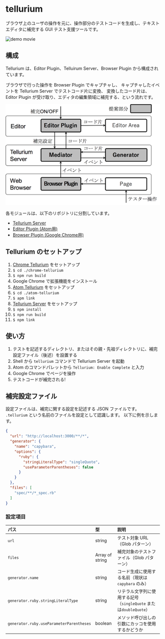 # tellurium

ブラウザ上のユーザの操作を元に、操作部分のテストコードを生成し、テキストエディタに補完する GUI テスト支援ツールです。

![demo movie](doc/tellurium-demo.gif)

## 構成

Tellurium は、Editor Plugin、Telluirum Server、Browser Plugin から構成されています。

ブラウザで行った操作を Browser Plugin でキャプチャし、
キャプチャしたイベントを Tellurium Server でテストコード片に変換、
変換したコード片は、Editor Plugin が受け取り、エディタの編集領域に補完する、という流れです。

![](doc/system.png)

各モジュールは、以下のリポジトリに分割しています。
* [Tellurium Server](https://github.com/tellurium-project/chrome-tellurium)
* [Editor Plugin (Atom用)](https://github.com/tellurium-project/chrome-tellurium)
* [Browser Plugin (Google Chrome用)](https://github.com/tellurium-project/chrome-tellurium)

## Tellurium のセットアップ

1. [Chrome Tellurium](https://github.com/tellurium-project/chrome-tellurium) をセットアップ
  1. `$ cd ./chrome-tellurium`
  2. `$ npm run build`
  3. Google Chrome で拡張機能をインストール
2. [Atom Tellurium](https://github.com/tellurium-project/atom-tellurium) をセットアップ
  1. `$ cd ./atom-tellurium`
  2. `$ apm link`
3. [Tellurium Server](https://github.com/tellurium-project/tellurium) をセットアップ
  1. `$ npm install`
  2. `$ npm run build`
  3. `$ npm link`

## 使い方

1. テストを記述するディレクトリ、またはその親・先祖ディレクトリに、補完設定ファイル（後述）を設置する
2. Shell から `tellurium` コマンドで Tellurium Server を起動
2. Atom のコマンドパレットから `Tellurium: Enable Complete` と入力
3. Google Chrome でページを操作
4. テストコードが補完される!

## 補完設定ファイル

設定ファイルは、補完に関する設定を記述する JSON ファイルです。
`.tellurium` という名前のファイルを設定として認識します。
以下に例を示します。

``` json
{
  "url": "http://localhost:3000/**/*",
  "generator": {
    "name": "capybara",
    "options": {
      "ruby": {
        "stringLiteralType": "singleQuote",
        "useParameterParentheses": false
      }
    }
  },
  "files": [
    "spec/**/*_spec.rb"
  ]
}
```

### 設定項目

|パス|型|説明|
|:---|:---|:---|
| `url` | string | テスト対象 URL（Glob パターン） |
| `files` | Array of string | 補完対象のテストファイル（Glob パターン）|
| `generator.name` | string | コード生成に使用する名前（現状は `capybara` のみ）|
| `generator.ruby.stringLiteralType` | string | リテラル文字列に使用する記号（`singleQuote` または`doubleQuote`） |
| `generator.ruby.useParameterParentheses` | boolean | メソッド呼び出しの引数にカッコを使用するかどうか |
